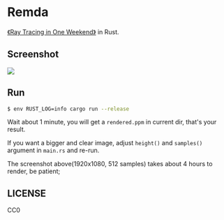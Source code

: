 # Remda

[《Ray Tracing in One Weekend》][book] in Rust.

## Screenshot

![][screenshot]

## Run

```bash
$ env RUST_LOG=info cargo run --release
```

Wait about 1 minute, you will get a `rendered.ppm` in current dir, that's your result.

If you want a bigger and clear image, adjust `height()` and `samples()` argument in `main.rs` and re-run.

The screenshot above(1920x1080, 512 samples) takes about 4 hours to render, be patient;

## LICENSE

CC0

[book]: https://raytracing.github.io/
[screenshot]: https://rikka.7sdre.am/files/a3618879-cf94-4ecd-b381-6b9d7e7f34a5.png
